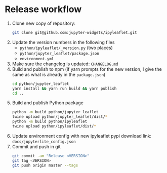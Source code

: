 # Release workflow

1. Clone new copy of repository:
   ```sh
   git clone git@github.com:jupyter-widgets/ipyleaflet.git
   ```
2. Update the version numbers in the following files
   - `python/ipyleaflet/_version.py` (two places)
   - `python/jupyter_leaflet/package.json`
   - `environment.yml`
3. Make sure the changelog is updated: `CHANGELOG.md`
4. Build and publish to npm (if yarn prompts for the new version, I give the same as what is already in the `package.json`)
   ```sh
   cd python/jupyter_leaflet
   yarn install && yarn run build && yarn publish
   cd ..
   ```
5. Build and publish Python package
   ```sh
   python -m build python/jupyter_leaflet
   twine upload python/jupyter_leaflet/dist/*
   python -m build python/ipyleaflet
   twine upload python/ipyleaflet/dist/*
   ```
6. Update environment config with new ipyleaflet pypi download link: `docs/jupyterlite_config.json`
7. Commit and push in git
   ```sh
   git commit -am "Release <VERSION>"
   git tag <VERSION>
   git push origin master --tags
   ```
